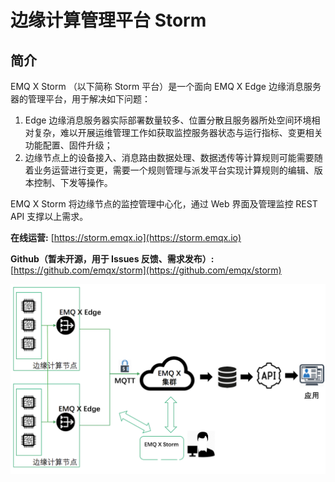 # 边缘计算管理平台 Storm


## 简介

EMQ X Storm （以下简称 Storm 平台）是一个面向 EMQ X Edge 边缘消息服务器的管理平台，用于解决如下问题：

1. Edge 边缘消息服务器实际部署数量较多、位置分散且服务器所处空间环境相对复杂，难以开展运维管理工作如获取监控服务器状态与运行指标、变更相关功能配置、固件升级；
2. 边缘节点上的设备接入、消息路由数据处理、数据透传等计算规则可能需要随着业务运营进行变更，需要一个规则管理与派发平台实现计算规则的编辑、版本控制、下发等操作。

EMQ X Storm 将边缘节点的监控管理中心化，通过 Web 界面及管理监控 REST API 支撑以上需求。




**在线运营:** [https://storm.emqx.io](https://storm.emqx.io)

**Github（暂未开源，用于 Issues 反馈、需求发布）:** [https://github.com/emqx/storm](https://github.com/emqx/storm)



![storm_spec](../_assets/storm_spec.png)



